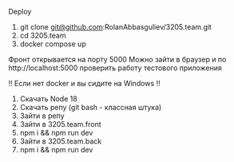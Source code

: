 Deploy

1) git clone git@github.com:RolanAbbasguliev/3205.team.git
2) cd 3205.team
3) docker compose up

Фронт открывается на порту 5000
Можно зайти в браузер и по http://localhost:5000 проверить работу тестового приложения


!! Если нет docker и вы сидите на Windows !!

1. Скачать Node 18
2. Скачать репу (git bash - классная штука)
3. Зайти в репу
4. Зайти в 3205.team.front 
5. npm i && npm run dev
6. Зайти в 3205.team.back
7. npm i && npm run dev 
